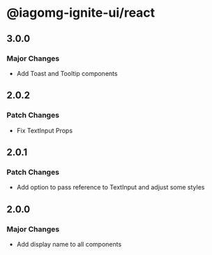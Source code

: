 # @iagomg-ignite-ui/react

## 3.0.0

### Major Changes

- Add Toast and Tooltip components

## 2.0.2

### Patch Changes

- Fix TextInput Props

## 2.0.1

### Patch Changes

- Add option to pass reference to TextInput and adjust some styles

## 2.0.0

### Major Changes

- Add display name to all components
